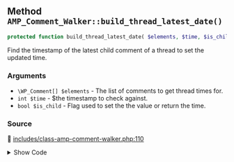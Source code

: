 ## Method `AMP_Comment_Walker::build_thread_latest_date()`

```php
protected function build_thread_latest_date( $elements, $time, $is_child = false );
```

Find the timestamp of the latest child comment of a thread to set the updated time.

### Arguments

* `\WP_Comment[] $elements` - The list of comments to get thread times for.
* `int $time` - $the timestamp to check against.
* `bool $is_child` - Flag used to set the the value or return the time.

### Source

:link: [includes/class-amp-comment-walker.php:110](../../includes/class-amp-comment-walker.php#L110-L128)

<details>
<summary>Show Code</summary>

```php
protected function build_thread_latest_date( $elements, $time = 0, $is_child = false ) {
	foreach ( $elements as $element ) {
		$children  = $element->get_children();
		$this_time = strtotime( $element->comment_date );
		if ( ! empty( $children ) ) {
			$this_time = $this->build_thread_latest_date( $children, $this_time, true );
		}
		if ( $this_time > $time ) {
			$time = $this_time;
		}
		if ( false === $is_child ) {
			$this->comment_thread_age[ $element->comment_ID ] = $time;
		}
	}
	return $time;
}
```

</details>
